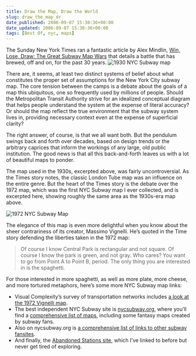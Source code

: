 ```yaml
---
title: Draw the Map, Draw the World
slug: draw_the_map_dr
date_published: 2006-09-07 15:30:36+00:00
date_updated: 2006-09-07 15:30:36+00:00
tags: [Best Of, nyc, maps]
---
```

The Sunday New York Times ran a fantastic article by Alex Mindlin, [Win, Lose, Draw: The Great Subway Map Wars](http://www.nytimes.com/2006/09/03/nyregion/thecity/03maps.html?ex=1314936000&amp;en=cf4c07d233866403&amp;ei=5090&amp;partner=rssuserland&amp;emc=rss) that details a battle that has brewed, off and on, for the past 30 years.
![1930 NYC Subway map](https://cdn.glitch.global/71e5579f-aba0-499a-b200-01549a2a80ce/nyc-subway-map-1930.jpg?v=1730096257672)

There are, it seems, at least two distinct systems of belief about what constitutes the proper set of assumptions for the New York City subway map. The core tension between the camps is a debate about the goals of a map this ubiquitous, one so frequently used by millions of people. Should the Metropolitan Transit Authority strive for an idealized conceptual diagram that helps people understand the system at the expense of literal accuracy? Or should the map reflect the true environment that the subway system lives in, providing necessary context even at the expense of superficial clarity?

The right answer, of course, is that we all want both. But the pendulum swings back and forth over decades, based on design trends or the arbitrary caprices that inform the workings of any large, old public institution. The good news is that all this back-and-forth leaves us with a lot of beautiful maps to ponder.

The map used in the 1930s, excerpted above, was fairly uncontroversial. As the Times story notes, the classic London Tube map was an influence on the entire genre. But the heart of the Times story is the debate over the 1972 map, which was the first NYC Subway map I ever collected, and is excerpted here, showing roughly the same area as the 1930s-era map above.

![1972 NYC Subway Map](https://cdn.glitch.global/71e5579f-aba0-499a-b200-01549a2a80ce/nyc-subway-map-1972.jpg?v=1730096258158)

The elegance of this map is even more delightful when you know about the sheer contrariness of its creator, Massimo Vignelli. He’s quoted in the Time story defending the liberties taken in the 1972 map:

> Of course I know Central Park is rectangular and not square. Of course I know the park is green, and not gray. Who cares? You want to go from Point A to Point B, period. The only thing you are interested in is the spaghetti.

For those interested in more spaghetti, as well as more plate, more cheese, and more tortured metaphors, here’s some more NYC Subway map links:

- Visual Complexity’s survey of transportation networks includes [a look at the 1972 Vignelli map](http://www.visualcomplexity.com/vc/project_details.cfm?index=266&amp;id=266&amp;domain=).
- The best independent NYC Subway site is [nycsubway.org](http://www.nycsubway.org/index.html), where you’ll find a
[comprehensive list of maps](http://www.nycsubway.org/maps/index.html), including some fantasy maps created by subway fans.
- Also on nycsubway.org is [a comprehensive list of links to other subway fansites](http://www.nycsubway.org/transfer/transfer1.html).
- And finally, the [Abandoned Stations site](http://www.columbia.edu/~brennan/abandoned/), which I’ve linked to before but never get tired of exploring.

